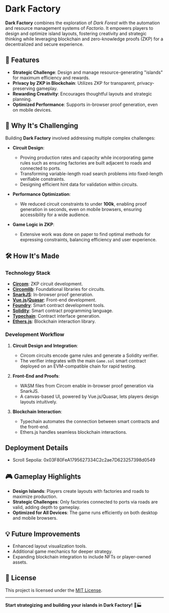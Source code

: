 # Dark Factory

**Dark Factory** combines the exploration of _Dark Forest_ with the automation and resource management systems of _Factorio_. It empowers players to design and optimize island layouts, fostering creativity and strategic thinking while leveraging blockchain and zero-knowledge proofs (ZKP) for a decentralized and secure experience.

## 🚀 Features

- **Strategic Challenge**: Design and manage resource-generating "islands" for maximum efficiency and rewards.
- **Privacy by ZKP in Blockchain**: Utilizes ZKP for transparent, privacy-preserving gameplay.
- **Rewarding Creativity**: Encourages thoughtful layouts and strategic planning.
- **Optimized Performance**: Supports in-browser proof generation, even on mobile devices.

## 🌟 Why It's Challenging

Building **Dark Factory** involved addressing multiple complex challenges:

- **Circuit Design**:

  - Proving production rates and capacity while incorporating game rules such as ensuring factories are built adjacent to roads and connected to ports.
  - Transforming variable-length road search problems into fixed-length verifiable constraints.
  - Designing efficient hint data for validation within circuits.

- **Performance Optimization**:

  - We reduced circuit constraints to under **100k**, enabling proof generation in seconds, even on mobile browsers, ensuring accessibility for a wide audience.

- **Game Logic in ZKP**:
  - Extensive work was done on paper to find optimal methods for expressing constraints, balancing efficiency and user experience.

## 🛠️ How It's Made

### Technology Stack

- **[Circom](https://github.com/iden3/circom)**: ZKP circuit development.
- **[Circomlib](https://github.com/iden3/circomlib)**: Foundational libraries for circuits.
- **[SnarkJS](https://github.com/iden3/snarkjs)**: In-browser proof generation.
- **[Vue.js](https://vuejs.org/)/[Quasar](https://quasar.dev/)**: Front-end development.
- **[Foundry](https://github.com/foundry-rs/foundry)**: Smart contract development tools.
- **[Solidity](https://soliditylang.org/)**: Smart contract programming language.
- **[Typechain](https://github.com/dethcrypto/TypeChain)**: Contract interface generation.
- **[Ethers.js](https://docs.ethers.io/)**: Blockchain interaction library.

### Development Workflow

1. **Circuit Design and Integration**:

   - Circom circuits encode game rules and generate a Solidity verifier.
   - The verifier integrates with the main `Game.sol` smart contract deployed on an EVM-compatible chain for rapid testing.

2. **Front-End and Proofs**:

   - WASM files from Circom enable in-browser proof generation via SnarkJS.
   - A canvas-based UI, powered by Vue.js/Quasar, lets players design layouts intuitively.

3. **Blockchain Interaction**:
   - Typechain automates the connection between smart contracts and the front-end.
   - Ethers.js handles seamless blockchain interactions.

## Deployment Details

- Scroll Sepolia: 0x03F80FeA1795627334C2c2ae7D623257398d0549

## 🎮 Gameplay Highlights

- **Design Islands**: Players create layouts with factories and roads to maximize production.
- **Strategic Challenges**: Only factories connected to ports via roads are valid, adding depth to gameplay.
- **Optimized for All Devices**: The game runs efficiently on both desktop and mobile browsers.

## 💡 Future Improvements

- Enhanced layout visualization tools.
- Additional game mechanics for deeper strategy.
- Expanding blockchain integration to include NFTs or player-owned assets.

## 📄 License

This project is licensed under the [MIT License](LICENSE).

---

**Start strategizing and building your islands in Dark Factory!** 🌌🏭
